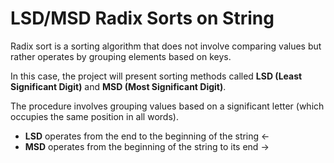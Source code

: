 # LSD/MSD Radix Sorts on String

Radix sort is a sorting algorithm that does not involve comparing values but rather operates by grouping elements based on keys.

In this case, the project will present sorting methods called **LSD (Least Significant Digit)** and **MSD (Most Significant Digit)**.

The procedure involves grouping values based on a significant letter (which occupies the same position in all words).

- **LSD** operates from the end to the beginning of the string ←
- **MSD** operates from the beginning of the string to its end →
